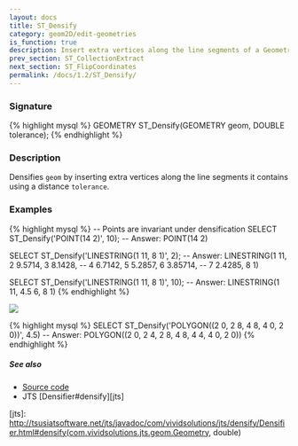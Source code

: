 ```yaml
---
layout: docs
title: ST_Densify
category: geom2D/edit-geometries
is_function: true
description: Insert extra vertices along the line segments of a Geometry
prev_section: ST_CollectionExtract
next_section: ST_FlipCoordinates
permalink: /docs/1.2/ST_Densify/
---
```


### Signature

{% highlight mysql %}
GEOMETRY ST_Densify(GEOMETRY geom, DOUBLE tolerance);
{% endhighlight %}

### Description

Densifies `geom` by inserting extra vertices along the line segments
it contains using a distance `tolerance`.

### Examples

{% highlight mysql %}
-- Points are invariant under densification
SELECT ST_Densify('POINT(14 2)', 10);
-- Answer: POINT(14 2)

SELECT ST_Densify('LINESTRING(1 11, 8 1)', 2);
-- Answer: LINESTRING(1 11, 2 9.5714, 3 8.1428,
--                    4 6.7142, 5 5.2857, 6 3.85714,
--                    7 2.4285, 8 1)

SELECT ST_Densify('LINESTRING(1 11, 8 1)', 10);
-- Answer: LINESTRING(1 11, 4.5 6, 8 1)
{% endhighlight %}

<img class="displayed" src="../ST_Densify.png"/>

{% highlight mysql %}
SELECT ST_Densify('POLYGON((2 0, 2 8, 4 8, 4 0, 2 0))', 4.5)
-- Answer: POLYGON((2 0, 2 4, 2 8, 4 8, 4 4, 4 0, 2 0))
{% endhighlight %}

##### See also

* <a href="https://github.com/orbisgis/h2gis/blob/master/h2spatial-ext/src/main/java/org/h2gis/h2spatialext/function/spatial/edit/ST_Densify.java" target="_blank">Source code</a>
* JTS [Densifier#densify][jts]

[jts]: http://tsusiatsoftware.net/jts/javadoc/com/vividsolutions/jts/densify/Densifier.html#densify(com.vividsolutions.jts.geom.Geometry, double)
